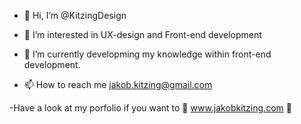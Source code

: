- 👋 Hi, I’m @KitzingDesign
- 👀 I’m interested in UX-design and Front-end development
- 🌱 I’m currently developming my knowledge within front-end development.

- 📫 How to reach me jakob.kitzing@gmail.com

-Have a look at my porfolio if you want to 🦖 www.jakobkitzing.com 🦖

<!---
KitzingDesign/KitzingDesign is a ✨ special ✨ repository because its `README.md` (this file) appears on your GitHub profile.
You can click the Preview link to take a look at your changes.
--->

